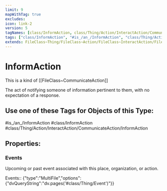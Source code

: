 ```yaml
---
limit: 9
mapWithTag: true
excludes:
icon: link-2
version: 5
tagNames: [class/InformAction, class/Thing/Action/InteractAction/CommunicateAction/InformAction, is_an_/InformAction, schema-org/InformAction]
tags: ["class/InformAction", "#is_/an_/InformAction", "class/Thing/Action/InteractAction/CommunicateAction/InformAction"]
extends: FileClass~Thing/FileClass~Action/FileClass~InteractAction/FileClass~CommunicateAction
---
```


# InformAction
This is a kind of [[FileClass~CommunicateAction]]

The act of notifying someone of information pertinent to them, with no expectation of a response.


## Use one of these Tags for Objects of this Type:

#is_/an_/InformAction
#class/InformAction
#class/Thing/Action/InteractAction/CommunicateAction/InformAction

## Properties:

### Events
Upcoming or past event associated with this place, organization, or action.

Events:: {"type":"MultiFile","options":{"dvQueryString":"dv.pages('#class/Thing/Event')"}}


